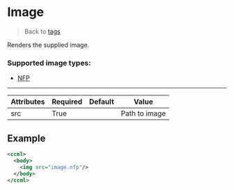 # Image

> Back to [tags](./)

Renders the supplied image.

### Supported image types:

- [NFP](https://tweaked.cc/module/paintutils.html)

---

| Attributes | Required | Default | Value         |
|------------|----------|---------|---------------|
| src        | True     |         | Path to image |

## Example

```xml
<ccml>
  <body>
    <img src="image.nfp"/>
  </body>
</ccml>
```
